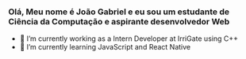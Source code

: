 ### Olá, Meu nome é João Gabriel e eu sou um estudante de Ciência da Computação e aspirante desenvolvedor Web

- 🔭 I’m currently working as a Intern Developer at IrriGate using C++
- 🌱 I’m currently learning JavaScript and React Native
